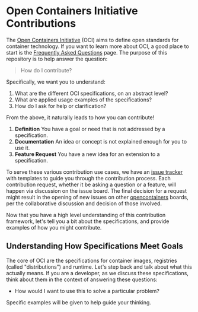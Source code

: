 # Open Containers Initiative Contributions

The [Open Containers Initiative](https://www.opencontainers.org/) (OCI) aims to define open
standards for container technology.  If you want to learn more about OCI, a good place to
start is the [Frequently Asked Questions](https://www.opencontainers.org/faq) page.
The purpose of this repository is to help answer the question:

> How do I contribute?

Specifically, we want you to understand:

 1. What are the different OCI specifications, on an abstract level?
 2. What are applied usage examples of the specifications?
 3. How do I ask for help or clarification? 

From the above, it naturally leads to how you can contribute!

 1. **Definition** You have a goal or need that is not addressed by a specification.
 2. **Documentation** An idea or concept is not explained enough for you to use it.
 3. **Feature Request** You have a new idea for an extension to a specification.

To serve these various contribution use cases, we have an [issue tracker](https://www.github.com/vsoch/oci-contribution/issues) with templates to guide you through the contribution process.
Each contribution request, whether it be asking a question or a feature, will happen via
discussion on the issue board. The final decision for a request might result in the opening of new
issues on other [opencontainers](https://www.github.com/opencontainers) boards, per the
collaborative discussion and decision of those involved. 

Now that you have a high level understanding of this contribution framework, let's
tell you a bit about the specifications, and provide examples of how you might contribute.

## Understanding How Specifications Meet Goals

The core of OCI are the specifications for container images, registries (called "distributions") 
and runtime. Let's step back and talk about what this actually means. If you are a developer, as 
we discuss these specifications, think about them in the context of answering these questions:

 - How would I want to use this to solve a particular problem?

Specific examples will be given to help guide your thinking.


